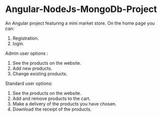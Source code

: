 # Angular-NodeJs-MongoDb-Project

An Angular project featuring a mini market store.
On the home page you can: 
1. Registration. 
2. login. 


Admin user options : 
1. See the products on the website. 
2. Add new products. 
3. Change existing products.

 
Standard user options: 
1. See the products on the website. 
2. Add and remove products to the cart. 
3. Make a delivery of the products you have chosen.
4. Download the receipt of the products.
